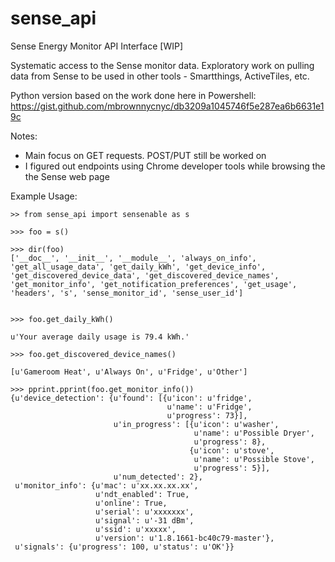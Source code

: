# sense_api
Sense Energy Monitor API Interface [WIP]

Systematic access to the Sense monitor data. Exploratory work on pulling data from Sense
to be used in other tools - Smartthings, ActiveTiles, etc. 

Python version based on the work done here in Powershell:
https://gist.github.com/mbrownnycnyc/db3209a1045746f5e287ea6b6631e19c

Notes:

- Main focus on GET requests. POST/PUT still be worked on
- I figured out endpoints using Chrome developer tools while browsing the the Sense web page


Example Usage:
```
>> from sense_api import sensenable as s

>>> foo = s()

>>> dir(foo)
['__doc__', '__init__', '__module__', 'always_on_info', 'get_all_usage_data', 'get_daily_kWh', 'get_device_info', 'get_discovered_device_data', 'get_discovered_device_names', 'get_monitor_info', 'get_notification_preferences', 'get_usage', 'headers', 's', 'sense_monitor_id', 'sense_user_id']


>>> foo.get_daily_kWh()

u'Your average daily usage is 79.4 kWh.'

>>> foo.get_discovered_device_names()

[u'Gameroom Heat', u'Always On', u'Fridge', u'Other']

>>> pprint.pprint(foo.get_monitor_info())
{u'device_detection': {u'found': [{u'icon': u'fridge',
                                   u'name': u'Fridge',
                                   u'progress': 73}],
                       u'in_progress': [{u'icon': u'washer',
                                         u'name': u'Possible Dryer',
                                         u'progress': 8},
                                        {u'icon': u'stove',
                                         u'name': u'Possible Stove',
                                         u'progress': 5}],
                       u'num_detected': 2},
 u'monitor_info': {u'mac': u'xx.xx.xx.xx',
                   u'ndt_enabled': True,
                   u'online': True,
                   u'serial': u'xxxxxxx',
                   u'signal': u'-31 dBm',
                   u'ssid': u'xxxxx',
                   u'version': u'1.8.1661-bc40c79-master'},
 u'signals': {u'progress': 100, u'status': u'OK'}}
```
